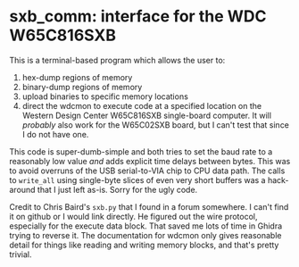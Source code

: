 # sxb_comm: interface for the WDC W65C816SXB

This is a terminal-based program which allows the user to:
1. hex-dump regions of memory
2. binary-dump regions of memory
3. upload binaries to specific memory locations
4. direct the wdcmon to execute code at a specified location
on the Western Design Center W65C816SXB single-board computer.  It
will _probably_ also work for the W65C02SXB board, but I can't test
that since I do not have one.

This code is super-dumb-simple and both tries to set the baud rate to
a reasonably low value _and_ adds explicit time delays between bytes.
This was to avoid overruns of the USB serial-to-VIA chip to CPU data
path.  The calls to `write_all` using single-byte slices of even very
short buffers was a hack-around that I just left as-is.  Sorry for the
ugly code.

Credit to Chris Baird's `sxb.py` that I found in a forum somewhere.  I
can't find it on github or I would link directly.  He figured out the
wire protocol, especially for the execute data block.  That saved me
lots of time in Ghidra trying to reverse it.  The documentation for
wdcmon only gives reasonable detail for things like reading and
writing memory blocks, and that's pretty trivial.
